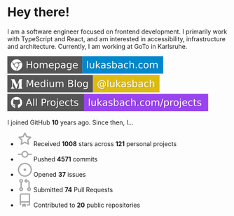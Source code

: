 # Hey there!

I am a software engineer focused on frontend development. I primarily work with TypeScript and React, and am interested in accessibility, infrastructure and architecture. Currently, I am working at GoTo in Karlsruhe.

[![Homepage](./icons/homepage.svg)](https://lukasbach.com)
[![Medium Blog](./icons/medium.svg)](https://medium.com/@lukasbach)
[![My Projects](./icons/projects.svg)](https://lukasbach.com/projects)

I joined GitHub **10** years ago. Since then, I...

- ![](./icons/star.svg) Received **1008** stars across **121** personal projects
- ![](./icons/commit.svg) Pushed **4571** commits
- ![](./icons/issues.svg) Opened **37** issues
- ![](./icons/pr.svg) Submitted **74** Pull Requests
- ![](./icons/repo.svg) Contributed to **20** public repositories
